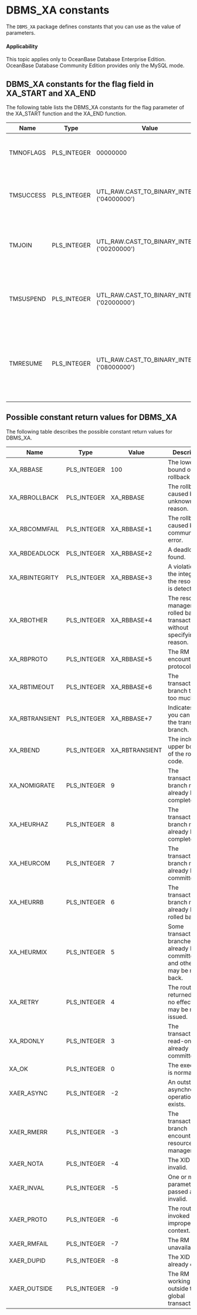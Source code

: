 DBMS_XA constants
===============================

The `DBMS_XA` package defines constants that you can use as the value of parameters.

  <main id="notice" >
    <h4>Applicability</h4>
    <p>This topic applies only to OceanBase Database Enterprise Edition. OceanBase Database Community Edition provides only the MySQL mode. </p>
  </main>

DBMS_XA constants for the flag field in XA_START and XA_END
----------------------------------------------

The following table lists the DBMS_XA constants for the flag parameter of the XA_START function and the XA_END function.


| **Name** | **Type** | **Value** | **Description** |
|-----------|-------------|---------------------------------------------|--------------------|
| TMNOFLAGS | PLS_INTEGER | 00000000 | This option Indicates no flag value is chosen.  |
| TMSUCCESS | PLS_INTEGER | UTL_RAW.CAST_TO_BINARY_INTEGER ('04000000') | This option dissociates a caller from a transaction branch.  |
| TMJOIN | PLS_INTEGER | UTL_RAW.CAST_TO_BINARY_INTEGER ('00200000') | This option indicates the caller is joining the existing transaction branch.  |
| TMSUSPEND | PLS_INTEGER | UTL_RAW.CAST_TO_BINARY_INTEGER ('02000000') | This option indicates the caller is suspending without ending the association.  |
| TMRESUME | PLS_INTEGER | UTL_RAW.CAST_TO_BINARY_INTEGER ('08000000') | The option indicates the caller is resuming the association with a suspended transaction branch.  |



Possible constant return values for DBMS_XA
-------------------------

The following table describes the possible constant return values for DBMS_XA.


| **Name** | **Type** | **Value** | **Description** |
|----------------|-------------|----------------|------------------------|
| XA_RBBASE | PLS_INTEGER | 100 | The lower bound of the rollback code. |
| XA_RBROLLBACK | PLS_INTEGER | XA_RBBASE | The rollback is caused by an unknown reason. |
| XA_RBCOMMFAIL | PLS_INTEGER | XA_RBBASE+1 | The rollback is caused by a communication error. |
| XA_RBDEADLOCK | PLS_INTEGER | XA_RBBASE+2 | A deadlock is found. |
| XA_RBINTEGRITY | PLS_INTEGER | XA_RBBASE+3 | A violation to the integrity of the resources is detected. |
| XA_RBOTHER | PLS_INTEGER | XA_RBBASE+4 | The resource manager (RM) rolled back a transaction without specifying the reason. |
| XA_RBPROTO | PLS_INTEGER | XA_RBBASE+5 | The RM encountered a protocol error. |
| XA_RBTIMEOUT | PLS_INTEGER | XA_RBBASE+6 | The transaction branch took too much time. |
| XA_RBTRANSIENT | PLS_INTEGER | XA_RBBASE+7 | Indicates that you can retry the transaction branch. |
| XA_RBEND | PLS_INTEGER | XA_RBTRANSIENT | The inclusive upper bound of the rollback code. |
| XA_NOMIGRATE | PLS_INTEGER | 9 | The transaction branch may already be complete. |
| XA_HEURHAZ | PLS_INTEGER | 8 | The transaction branch may already be complete. |
| XA_HEURCOM | PLS_INTEGER | 7 | The transaction branch may already be committed. |
| XA_HEURRB | PLS_INTEGER | 6 | The transaction branch may already be rolled back. |
| XA_HEURMIX | PLS_INTEGER | 5 | Some transaction branches may already be committed, and others may be rolled back. |
| XA_RETRY | PLS_INTEGER | 4 | The routine returned with no effect and may be re-issued. |
| XA_RDONLY | PLS_INTEGER | 3 | The transaction is read-only and already committed. |
| XA_OK | PLS_INTEGER | 0 | The execution is normal. |
| XAER_ASYNC | PLS_INTEGER | -2 | An outstanding asynchronous operation exists. |
| XAER_RMERR | PLS_INTEGER | -3 | The transaction branch encountered a resource manager error. |
| XAER_NOTA | PLS_INTEGER | -4 | The XID is invalid. |
| XAER_INVAL | PLS_INTEGER | -5 | One or more parameters passed are invalid. |
| XAER_PROTO | PLS_INTEGER | -6 | The routine is invoked in an improper context. |
| XAER_RMFAIL | PLS_INTEGER | -7 | The RM is unavailable. |
| XAER_DUPID | PLS_INTEGER | -8 | The XID already exists. |
| XAER_OUTSIDE | PLS_INTEGER | -9 | The RM is working outside the global transaction. |


